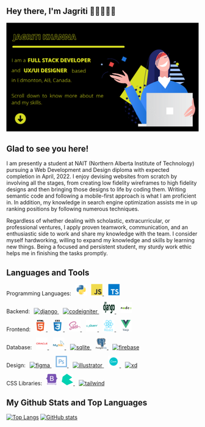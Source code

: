 ## Hey there, I'm Jagriti 👋🏼👩🏻‍💻 

<img src="https://github.com/Jagriti13Khanna/Jagriti13Khanna/blob/main/header-banner-v2.png" alt="Banner image telling my name and my title.">

## Glad to see you here!

I am presently a student at NAIT (Northern Alberta Institute of Technology) pursuing a Web Development and Design diploma with expected completion in April, 2022. I enjoy devising websites from scratch by involving all the stages, from creating low fidelity wireframes to high fidelity designs and then bringing those designs to life by coding them. Writing semantic code and following a mobile-first approach is what I am proficient in. In addition, my knowledge in search engine optimization assists me in up ranking positions by following numerous techniques.

Regardless of whether dealing with scholastic, extracurricular, or professional ventures, I apply proven teamwork, communication, and an enthusiastic side to work and share my knowledge with the team. I consider myself hardworking, willing to expand my knowledge and skills by learning new things. Being a focused and persistent student, my sturdy work ethic helps me in finishing the tasks promptly.

## Languages and Tools  
<!-- Programming Languages -->
<p align="left">
Programming Languages:&ensp; 
<!-- Python -->
<a href="https://www.python.org" target="_blank" rel="noreferrer"> <img src="https://raw.githubusercontent.com/devicons/devicon/master/icons/python/python-original.svg" alt="python" width="30" height="30"/></a>&ensp;
<!-- Javascript -->
<a href="https://developer.mozilla.org/en-US/docs/Web/JavaScript" target="_blank" rel="noreferrer"> <img src="https://raw.githubusercontent.com/devicons/devicon/master/icons/javascript/javascript-original.svg" alt="javascript" width="30" height="30"/> </a>&ensp;
<!-- Typescript -->
<a href="https://www.typescriptlang.org/" target="_blank" rel="noreferrer"> <img src="https://raw.githubusercontent.com/devicons/devicon/master/icons/typescript/typescript-original.svg" alt="typescript" width="30" height="30"/> </a>
<p>

<!-- Backend -->
<p align="left">
Backend:&ensp;  
<!-- PHP -->
<a href="https://www.php.net/" target="_blank" rel="noreferrer"> <img src="https://github.com/Jagriti13Khanna/Jagriti13Khanna/main/php-logo.png" alt="django" width="30" height="30"/> </a>&ensp;
<!-- CodeIgniter -->
<a href="https://codeigniter.com" target="_blank" rel="noreferrer"> <img src="https://cdn.worldvectorlogo.com/logos/codeigniter.svg" alt="codeigniter" width="30" height="30"/> </a> &ensp;
<!-- Django -->
<a href="https://www.djangoproject.com/" target="_blank" rel="noreferrer"> <img src="https://github.com/Jagriti13Khanna/Jagriti13Khanna/blob/main/django-logo.png" alt="django" width="30" height="30"/> </a>&ensp;
<!-- Node.js -->
<a href="https://nodejs.org" target="_blank" rel="noreferrer"> <img src="https://raw.githubusercontent.com/devicons/devicon/master/icons/nodejs/nodejs-original-wordmark.svg" alt="nodejs" width="30" height="30"/> </a>
</p>

<!-- Frontend -->
<p align="left">
Frontend:&ensp; 
<!-- HTML  -->
<a href="https://www.w3.org/html/" target="_blank" rel="noreferrer"> <img src="https://raw.githubusercontent.com/devicons/devicon/master/icons/html5/html5-original-wordmark.svg" alt="html5" width="30" height="30"/> </a>&ensp;
<!-- CSS -->
<a href="https://www.w3schools.com/css/" target="_blank" rel="noreferrer"> <img src="https://raw.githubusercontent.com/devicons/devicon/master/icons/css3/css3-original-wordmark.svg" alt="css3" width="30" height="30"/> </a> &ensp;
<!-- SASS -->
<a href="https://sass-lang.com" target="_blank" rel="noreferrer"> <img src="https://raw.githubusercontent.com/devicons/devicon/master/icons/sass/sass-original.svg" alt="sass" width="30" height="30"/> </a>&ensp;
<!-- jQuery -->
<a href="https://jquery.com/" target="_blank" rel="noreferrer"> <img src="https://github.com/Jagriti13Khanna/Jagriti13Khanna/blob/main/jquery_logo_icon.svg" alt="sass" width="30" height="30"/> </a>&ensp;
<!-- React -->
<a href="https://reactjs.org/" target="_blank" rel="noreferrer"> <img src="https://raw.githubusercontent.com/devicons/devicon/master/icons/react/react-original-wordmark.svg" alt="react" width="30" height="30"/> </a>&ensp;
<!-- Vue -->
<a href="https://vuejs.org/" target="_blank" rel="noreferrer"> <img src="https://raw.githubusercontent.com/devicons/devicon/master/icons/vuejs/vuejs-original-wordmark.svg" alt="vuejs" width="30" height="30"/> </a>
</p>

<!-- Database -->
<p align="left">
Database:&ensp;  
<!-- Oracle -->
<a href="https://www.oracle.com/" target="_blank" rel="noreferrer"> <img src="https://raw.githubusercontent.com/devicons/devicon/master/icons/oracle/oracle-original.svg" alt="oracle" width="30" height="30"/> </a>&ensp;
<!-- MySQL -->
<a href="https://www.mysql.com/" target="_blank" rel="noreferrer"> <img src="https://raw.githubusercontent.com/devicons/devicon/master/icons/mysql/mysql-original-wordmark.svg" alt="mysql" width="30" height="30"/> </a>&ensp;
<!-- SQLite -->
<a href="https://www.sqlite.org/" target="_blank" rel="noreferrer"> <img src="https://www.vectorlogo.zone/logos/sqlite/sqlite-icon.svg" alt="sqlite" width="30" height="30"/> </a>&ensp;
<!-- Postgre -->
<a href="https://www.postgresql.org" target="_blank" rel="noreferrer"> <img src="https://raw.githubusercontent.com/devicons/devicon/master/icons/postgresql/postgresql-original-wordmark.svg" alt="postgresql" width="30" height="30"/> </a>&ensp;
<!-- Firebase -->
<a href="https://firebase.google.com/" target="_blank" rel="noreferrer"> <img src="https://www.vectorlogo.zone/logos/firebase/firebase-icon.svg" alt="firebase" width="30" height="30"/> </a>
</p>

<!-- Design -->
<p align="left">
Design:&ensp;  
<!-- Figma -->
 <a href="https://www.figma.com/" target="_blank" rel="noreferrer"> <img src="https://www.vectorlogo.zone/logos/figma/figma-icon.svg" alt="figma" width="30" height="30"/> </a>&ensp;
<!-- Photoshop -->
 <a href="https://www.photoshop.com/en" target="_blank" rel="noreferrer"> <img src="https://raw.githubusercontent.com/devicons/devicon/master/icons/photoshop/photoshop-line.svg" alt="photoshop" width="30" height="30"/> </a>&ensp;
<!-- Illustrator -->
<a href="https://www.adobe.com/in/products/illustrator.html" target="_blank" rel="noreferrer"> <img src="https://www.vectorlogo.zone/logos/adobe_illustrator/adobe_illustrator-icon.svg" alt="illustrator" width="30" height="30"/> </a> &ensp;  
<!-- Canva -->
<a href="https://www.canva.com/" target="_blank" rel="noreferrer"> <img src="https://github.com/Jagriti13Khanna/Jagriti13Khanna/blob/main/canva-logo.svg" alt="illustrator" width="30" height="30"/> </a> &ensp;  
<!-- XD -->
<a href="https://www.adobe.com/products/xd.html" target="_blank" rel="noreferrer"> <img src="https://cdn.worldvectorlogo.com/logos/adobe-xd.svg" alt="xd" width="30" height="30"/> </a>
</p>

<!-- CSS Libraries -->
<p align="left">
CSS Libraries:&ensp;   
<!-- BootStrap -->
<a href="https://getbootstrap.com" target="_blank" rel="noreferrer"><img src="https://raw.githubusercontent.com/devicons/devicon/master/icons/bootstrap/bootstrap-plain-wordmark.svg" alt="bootstrap" width="30" height="30"/></a>&ensp; 
<!-- Bulma -->
<a href="https://bulma.io/" target="_blank" rel="noreferrer"><img src="https://github.com/Jagriti13Khanna/Jagriti13Khanna/blob/main/bulma-logo.png" alt="bulma" width="30" height="30"/> </a>&ensp;
<!-- Tailwind -->
<a href="https://tailwindcss.com/" target="_blank" rel="noreferrer"> <img src="https://www.vectorlogo.zone/logos/tailwindcss/tailwindcss-icon.svg" alt="tailwind" width="30" height="30"/> </a>
</p>


<!-- ## TECHNICAL SKILLS

Programming Languages |  Python, JavaScript, TypeScript, C++, SQL
:--------------------- | :---------------------------------------
Backend |  PHP, Django, Node.js, Apache
Frontend |  HTML5, CSS3, Sass, React.js, Vue.js
Database |  Oracle, MySQL, SQLite, PostgreSQL, Firebase
Marketing |  Lyris, Joomla, MailChimp, WordPress
SEO |  Conductor, SEMRush, Google AdWords, HubSpot, Google Analytics
Design |  Figma, Adobe Creative Suite, Canva, VistaPrint
CSS Libraries |  BootStrap, Tailwind, Bulma
 -->

## My Github Stats and Top Languages
[![Top Langs](https://github-readme-stats.vercel.app/api/top-langs/?username=jagriti13khanna&langs_count=8&theme=merko&show_icons=true&border_color=hide_border&text_color=#2A7BE5&icon_color=#E94A47)](https://github.com/jagriti13khanna/github-readme-stats)
[![GitHub stats](https://github-readme-stats.vercel.app/api?username=jagriti13khanna&theme=merko&show_icons=true&border_color="#2A7BE5"&text_color=#2A7BE5&icon_color=#E94A47)](https://github.com/jagriti13khanna/github-readme-stats)

<!-- ## Connect with me  -->



